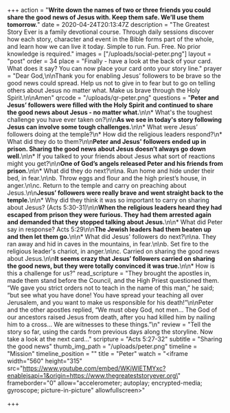 +++
action = "**Write down the names of two or three friends you could share the good news of Jesus with. Keep them safe. We’ll use them tomorrow.**"
date = 2020-04-24T20:13:47Z
description = "The Greatest Story Ever is a family devotional course.  Through daily sessions discover how each story, character and event in the Bible forms part of the whole, and learn how we can live it today. Simple to run. Fun. Free. No prior knowledge is required."
images = ["/uploads/social-peter.png"]
layout = "post"
order = 34
place = "Finally - have a look at the back of your card. What does it say? You can now place your card onto your story line."
prayer = "Dear God,\n\nThank you for enabling Jesus’ followers to be brave so the good news could spread. Help us not to give in to fear but to go on telling others about Jesus no matter what. Make us brave through the Holy Spirit.\n\nAmen"
qrcode = "/uploads/qr-peter.png"
questions = "**Peter and Jesus’ followers were filled with the Holy Spirit and continued to share the good news about Jesus - no matter what.**\n\n* What's the toughest challenge you have ever taken on?\n\n**As we see in today's story following Jesus can involve some tough challenges.**\n\n* What were Jesus’ followers doing at the temple?\n* How did the religious leaders respond?\n* What did they do to them?\n\n**Peter and Jesus' followers ended up in prison. Sharing the good news about Jesus doesn’t always go down well.**\n\n* If you talked to your friends about Jesus what sort of reactions might you get?\n\n**One of God’s angels released Peter and his friends from prison.**\n\n* What did they do next?\n\na. Run home and hide under their bed, in fear.\n\nb. Throw eggs and flour and the high priest’s house, in anger.\n\nc. Return to the temple and carry on preaching about Jesus.\n\n**Jesus’ followers were really brave and went straight back to the temple.**\n\n* Why did they think it was so important to carry on sharing about Jesus? (Acts 5:30-31)\n\n**When the religious leaders heard they had escaped from prison they were furious. They had them arrested again and demanded that they stopped talking about Jesus.**\n\n* What did Peter say in response? Acts 5:29\n\n**The Jewish leaders had them beaten up and then let them go.**\n\n* What did Jesus' followers do next?\n\na. They ran away and hid in caves in the mountains, in fear.\n\nb. Set fire to the religious leader's chariot, in anger.\n\nc. Carried on sharing the good news about Jesus.\n\n**It seems crazy that Jesus’ followers carried on sharing the good news, but they were totally convinced it was true.**\n\n* How is this a challenge for us?"
read_scripture = "They brought the apostles in, made them stand before the Council, and the High Priest questioned them.  “We gave you strict orders not to teach in the name of this man,” he said; “but see what you have done! You have spread your teaching all over Jerusalem, and you want to make us responsible for his death!”\n\nPeter and the other apostles replied, “We must obey God, not men...  The God of our ancestors raised Jesus from death, after you had killed him by nailing him to a cross... We are witnesses to these things.”\n"
review = "Tell the story so far, using the cards from previous days along the storyline.  Now take a look at the next card…"
scripture = "Acts 5:27-32"
subtitle = "Sharing the good news"
thumb_img_path = "/uploads/peter.png"
timeline = "Mission"
timeline_position = ""
title = "Peter"
watch = "<iframe width=\"560\" height=\"315\" src=\"https://www.youtube.com/embed/WKjWlETMYxc?enablejsapi=1&origin=https://www.thegreateststoryever.org\" frameborder=\"0\" allow=\"accelerometer; autoplay; encrypted-media; gyroscope; picture-in-picture\" allowfullscreen></iframe>"

+++
